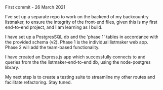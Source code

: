 First commit - 26 March 2021

I've set up a separate repo to work on the backend of my backcountry listmaker, to ensure the integrity of the front-end files, given this is my first end-to-end project, and I am learning as I build. 

I have set up a PostgresSQL db and the 'phase 1' tables in accordance with the provided schema (v2). Phase 1 is the individual listmaker web app. Phase 2 will add the team-based functionality. 

I have created an Express.js app which successfully connects to and queries from the the listmaker-end-to-end db, using the node-postgres library. 

My next step is to create a testing suite to streamline my other routes and facilitate refactoring. Stay tuned.

